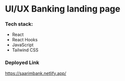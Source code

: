 # UI/UX Banking landing page
### Tech stack:
- React
- React Hooks
- JavaScript
- Tailwind CSS

### Deployed Link
https://saarimbank.netlify.app/
